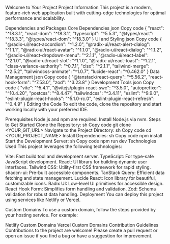 Welcome to Your Project
Project Information
This project is a modern, feature-rich web application built with cutting-edge technologies for optimal performance and scalability.

Dependencies and Packages
Core Dependencies
json
Copy code
{
  "react": "^18.3.1",
  "react-dom": "^18.3.1",
  "typescript": "^5.5.3",
  "@types/react": "^18.3.3",
  "@types/react-dom": "^18.3.0"
}
UI and Styling
json
Copy code
{
  "@radix-ui/react-accordion": "^1.2.0",
  "@radix-ui/react-alert-dialog": "^1.1.1",
  "@radix-ui/react-avatar": "^1.1.0",
  "@radix-ui/react-dialog": "^1.1.2",
  "@radix-ui/react-dropdown-menu": "^2.1.1",
  "@radix-ui/react-label": "^2.1.0",
  "@radix-ui/react-slot": "^1.1.0",
  "@radix-ui/react-toast": "^1.2.1",
  "class-variance-authority": "^0.7.1",
  "clsx": "^2.1.1",
  "tailwind-merge": "^2.5.2",
  "tailwindcss-animate": "^1.0.7",
  "lucide-react": "^0.462.0"
}
Data Management
json
Copy code
{
  "@tanstack/react-query": "^5.56.2",
  "react-hook-form": "^7.53.0",
  "zod": "^3.23.8"
}
Development Tools
json
Copy code
{
  "vite": "^5.4.1",
  "@vitejs/plugin-react-swc": "^3.5.0",
  "autoprefixer": "^10.4.20",
  "postcss": "^8.4.47",
  "tailwindcss": "^3.4.11",
  "eslint": "^9.9.0",
  "eslint-plugin-react-hooks": "^5.1.0-rc.0",
  "eslint-plugin-react-refresh": "^0.4.9"
}
Editing the Code
To edit the code, clone the repository and start working locally with your preferred IDE.

Prerequisites
Node.js and npm are required. Install Node.js via nvm.
Steps to Get Started
Clone the Repository:
sh
Copy code
git clone <YOUR_GIT_URL>
Navigate to the Project Directory:
sh
Copy code
cd <YOUR_PROJECT_NAME>
Install Dependencies:
sh
Copy code
npm install
Start the Development Server:
sh
Copy code
npm run dev
Technologies Used
This project leverages the following technologies:

Vite: Fast build tool and development server.
TypeScript: For type-safe JavaScript development.
React: UI library for building dynamic user interfaces.
Tailwind CSS: Utility-first CSS framework for rapid styling.
shadcn-ui: Pre-built accessible components.
TanStack Query: Efficient data fetching and state management.
Lucide React: Icon library for beautiful, customizable icons.
Radix UI: Low-level UI primitives for accessible design.
React Hook Form: Simplifies form handling and validation.
Zod: Schema validation for robust data handling.
Deployment
You can deploy this project using services like Netlify or Vercel.

Custom Domains
To use a custom domain, follow the steps provided by your hosting service. For example:

Netlify Custom Domains
Vercel Custom Domains
Contribution Guidelines
Contributions to the project are welcome! Please create a pull request or open an issue if you find a bug or have a suggestion for improvement.